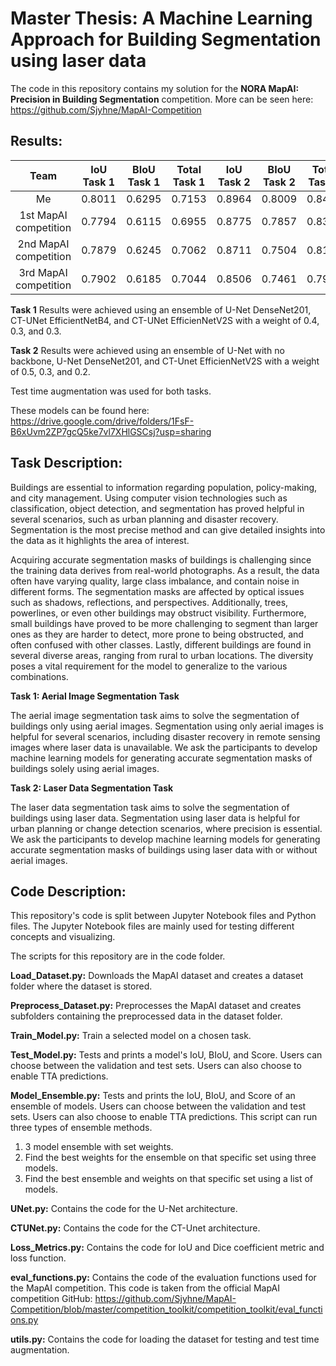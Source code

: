 # Master Thesis: A Machine Learning Approach for Building Segmentation using laser data
The code in this repository contains my solution for the **NORA MapAI: Precision in Building Segmentation** competition. More can be seen here: https://github.com/Sjyhne/MapAI-Competition

## Results:
|   Team   | IoU Task 1 | BIoU Task 1 | Total Task 1 | IoU Task 2 | BIoU Task 2 | Total Task 2 |    Score   | 
|:--------:|:------------:|:-------------:|:--------------:|:------------:|:-------------:|:--------------:|:----------:|
| Me |    0.8011    |     0.6295    |     0.7153     |    0.8964    |     0.8009    |     0.8486     | **0.7820** |
| 1st MapAI competition |    0.7794    |     0.6115    |     0.6955     |    0.8775    |     0.7857    |     0.8316     | **0.7635** |
| 2nd MapAI competition |    0.7879    |     0.6245    |     0.7062     |    0.8711    |     0.7504    |     0.8108     | **0.7585** |
| 3rd MapAI competition |    0.7902    |     0.6185    |     0.7044     |    0.8506    |     0.7461    |     0.7984     | **0.7514** |

**Task 1**
Results were achieved using an ensemble of U-Net DenseNet201, CT-UNet EfficientNetB4, and CT-UNet EfficienNetV2S with a weight of 0.4, 0.3, and 0.3.

**Task 2**
Results were achieved using an ensemble of U-Net with no backbone, U-Net DenseNet201, and CT-Unet EfficienNetV2S with a weight of 0.5, 0.3, and 0.2.

Test time augmentation was used for both tasks.

These models can be found here: https://drive.google.com/drive/folders/1FsF-B6xUvm2ZP7gcQ5ke7vl7XHlGSCsj?usp=sharing

## Task Description:
Buildings are essential to information regarding population, policy-making, and city management. Using computer vision technologies such as classification, object detection, and segmentation has proved helpful in several scenarios, such as urban planning and disaster recovery. Segmentation is the most precise method and can give detailed insights into the data as it highlights the area of interest.

Acquiring accurate segmentation masks of buildings is challenging since the training data derives from real-world photographs. As a result, the data often have varying quality, large class imbalance, and contain noise in different forms. The segmentation masks are affected by optical issues such as shadows, reflections, and perspectives. Additionally, trees, powerlines, or even other buildings may obstruct visibility. Furthermore, small buildings have proved to be more challenging to segment than larger ones as they are harder to detect, more prone to being obstructed, and often confused with other classes. Lastly, different buildings are found in several diverse areas, ranging from rural to urban locations. The diversity poses a vital requirement for the model to generalize to the various combinations.

**Task 1: Aerial Image Segmentation Task**

The aerial image segmentation task aims to solve the segmentation of buildings only using aerial images. Segmentation using only aerial images is helpful for several scenarios, including disaster recovery in remote sensing images where laser data is unavailable. We ask the participants to develop machine learning models for generating accurate segmentation masks of buildings solely using aerial images.

**Task 2: Laser Data Segmentation Task**

The laser data segmentation task aims to solve the segmentation of buildings using laser data. Segmentation using laser data is helpful for urban planning or change detection scenarios, where precision is essential. We ask the participants to develop machine learning models for generating accurate segmentation masks of buildings using laser data with or without aerial images.

## Code Description:
This repository's code is split between Jupyter Notebook files and Python files. The Jupyter Notebook files are mainly used for testing different concepts and visualizing. 

The scripts for this repository are in the code folder.

**Load_Dataset.py:** Downloads the MapAI dataset and creates a dataset folder where the dataset is stored.

**Preprocess_Dataset.py:** Preprocesses the MapAI dataset and creates subfolders containing the preprocessed data in the dataset folder.

**Train_Model.py:** Train a selected model on a chosen task. 

**Test_Model.py:** Tests and prints a model's IoU, BIoU, and Score. Users can choose between the validation and test sets. Users can also choose to enable TTA predictions.

**Model_Ensemble.py:** Tests and prints the IoU, BIoU, and Score of an ensemble of models. Users can choose between the validation and test sets. Users can also choose to enable TTA predictions. This script can run three types of ensemble methods.
1. 3 model ensemble with set weights.
2. Find the best weights for the ensemble on that specific set using three models. 
3. Find the best ensemble and weights on that specific set using a list of models.

**UNet.py:** Contains the code for the U-Net architecture.

**CTUNet.py:** Contains the code for the CT-Unet architecture.

**Loss_Metrics.py:** Contains the code for IoU and Dice coefficient metric and loss function.

**eval_functions.py:** Contains the code of the evaluation functions used for the MapAI competition. This code is taken from the official MapAI competition GitHub: https://github.com/Sjyhne/MapAI-Competition/blob/master/competition_toolkit/competition_toolkit/eval_functions.py

**utils.py:** Contains the code for loading the dataset for testing and test time augmentation.



